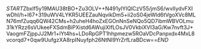 $START$Zbxlf5y19MAU38tBO+Zu3OLV++N491ylYlQlCzV55/jmS6/wvIIydvFXIwDhl/h+l67+319uWV4LYKR5UEEZauNqvikDm5+ii2oS04jeWld6tVgoXVc8MLN76mfZuqq6QW42CMs+h2uheH4hoZxEGOnNnSeNQo5QD7ibmWBVOLmu31kYRzz6sVUkeeFXSdmBiPXistd6AWujiXIfLOsJV0VkbiXVI3aG/Kw7nvft3J+VaogmFZjppJJ2Mr1+lYt4hs+LDoRpGPT1hhpmezw5ROaVDcPanpxdx4MxL8vcorqd7+0qw9UufgzXA8rpINuyfph26NtNI9YrZrfLraBDcw==$END$